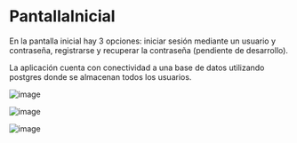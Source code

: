 # PantallaInicial

En la pantalla inicial hay 3 opciones: iniciar sesión mediante un usuario y contraseña, registrarse y recuperar la contraseña (pendiente de desarrollo).

La aplicación cuenta con conectividad a una base de datos utilizando postgres donde se almacenan todos los usuarios.



![image](https://user-images.githubusercontent.com/97603106/193232208-b85b0c7c-d7a3-4a6b-87cc-f4212cb11a3f.png)



![image](https://user-images.githubusercontent.com/97603106/193232568-324978a9-062a-4436-8ed3-83edab741e5c.png)



![image](https://user-images.githubusercontent.com/97603106/193232638-f12885ef-72fc-454f-9c8d-b96410cb3842.png)

